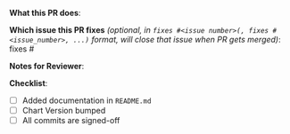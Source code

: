 <!--
Thank you for  your contribution =) <3.
-->

**What this PR does**:

**Which issue this PR fixes** *(optional, in `fixes #<issue number>(, fixes #<issue_number>, ...)` format, will close that issue when PR gets merged)*: fixes #

**Notes for Reviewer**:


**Checklist**:

- [ ] Added documentation in `README.md`
- [ ] Chart Version bumped
- [ ] All commits are signed-off
